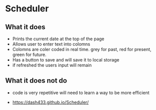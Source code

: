 # Scheduler
## What it does
* Prints the current date at the top of the page
* Allows user to enter text into colomns
* Colomns are coler coded in real time. grey for past, red for present, green for future.
* Has a button to save and will save it to local storage
* if refreshed the users input will remain


## What it does not do
* code is very repetitive will need to learn a way to be more efficient

* https://dash433.github.io/Scheduler/